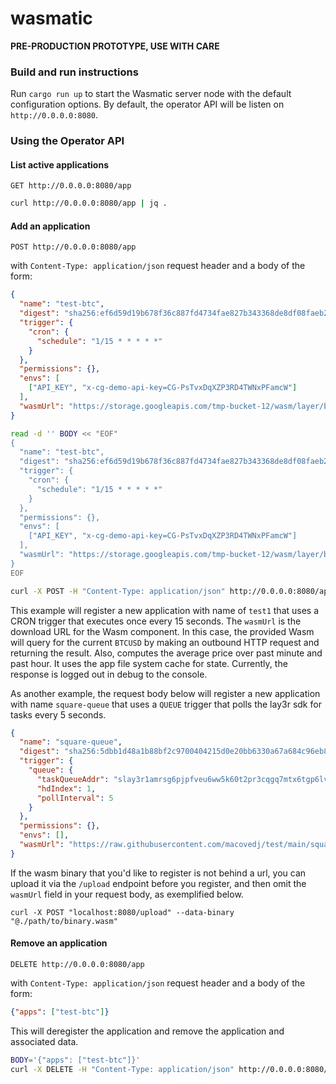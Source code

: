 # wasmatic

**PRE-PRODUCTION PROTOTYPE, USE WITH CARE**

### Build and run instructions

Run `cargo run up` to start the Wasmatic server node with the default configuration options.
By default, the operator API will be listen on `http://0.0.0.0:8080`.


### Using the Operator API

#### List active applications

`GET http://0.0.0.0:8080/app`

```bash
curl http://0.0.0.0:8080/app | jq .
```

#### Add an application

`POST http://0.0.0.0:8080/app`

with `Content-Type: application/json` request header and a body of the form:

```json
{
  "name": "test-btc",
  "digest": "sha256:ef6d59d19b678f36c887fd4734fae827b343368de8df08faeb25c4b7fd4d4d00",
  "trigger": {
    "cron": {
      "schedule": "1/15 * * * * *"
    }
  },
  "permissions": {},
  "envs": [
    ["API_KEY", "x-cg-demo-api-key=CG-PsTvxDqXZP3RD4TWNxPFamcW"]
  ],
  "wasmUrl": "https://storage.googleapis.com/tmp-bucket-12/wasm/layer/btc_avg4.wasm"
}
```

```bash
read -d '' BODY << "EOF"
{
  "name": "test-btc",
  "digest": "sha256:ef6d59d19b678f36c887fd4734fae827b343368de8df08faeb25c4b7fd4d4d00",
  "trigger": {
    "cron": {
      "schedule": "1/15 * * * * *"
    }
  },
  "permissions": {},
  "envs": [
    ["API_KEY", "x-cg-demo-api-key=CG-PsTvxDqXZP3RD4TWNxPFamcW"]
  ],
  "wasmUrl": "https://storage.googleapis.com/tmp-bucket-12/wasm/layer/btc_avg4.wasm"
}
EOF

curl -X POST -H "Content-Type: application/json" http://0.0.0.0:8080/app -d "$BODY"
```

This example will register a new application with name of `test1` that uses a CRON trigger that
executes once every 15 seconds. The `wasmUrl` is the download URL for the Wasm component. In this case,
the provided Wasm will query for the current `BTCUSD` by making an outbound HTTP request and returning
the result. Also, computes the average price over past minute and past hour. It uses the app file system
cache for state. Currently, the response is logged out in debug to the console.

As another example, the request body below will register a new application with name `square-queue` that uses a `QUEUE` trigger that polls the lay3r sdk for tasks every 5 seconds.

```json
{
  "name": "square-queue",
  "digest": "sha256:5dbb1d48a1b88bf2c9700404215d0e20bb6330a67a684c96eb8b83e47f8464e8",
  "trigger": {
    "queue": {
      "taskQueueAddr": "slay3r1amrsg6pjpfveu6ww5k60t2pr3cqgq7mtx6tgp6lvq48pm7u8ulcss7nzdw",
      "hdIndex": 1,
      "pollInterval": 5
    }
  },
  "permissions": {},
  "envs": [],
  "wasmUrl": "https://raw.githubusercontent.com/macovedj/test/main/square/square.wasm"
}
```

If the wasm binary that you'd like to register is not behind a url, you can upload it via the `/upload` endpoint before you register, and then omit the `wasmUrl` field in your request body, as exemplified below.

`curl -X POST "localhost:8080/upload" --data-binary "@./path/to/binary.wasm"`
#### Remove an application

`DELETE http://0.0.0.0:8080/app`

with `Content-Type: application/json` request header and a body of the form:

```json
{"apps": ["test-btc"]}
```

This will deregister the application and remove the application and associated data.

```bash
BODY='{"apps": ["test-btc"]}'
curl -X DELETE -H "Content-Type: application/json" http://0.0.0.0:8080/app -d "$BODY"
```
